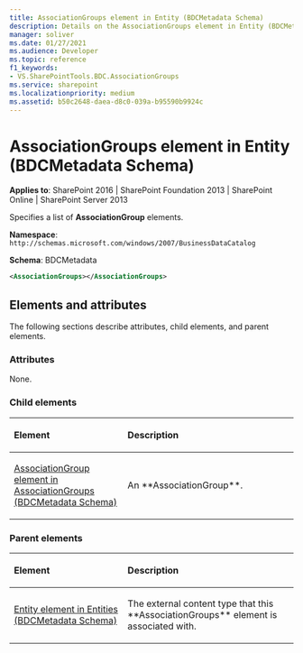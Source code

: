 ```yaml
---
title: AssociationGroups element in Entity (BDCMetadata Schema)
description: Details on the AssociationGroups element in Entity (BDCMetadata Schema)
manager: soliver
ms.date: 01/27/2021
ms.audience: Developer
ms.topic: reference
f1_keywords:
- VS.SharePointTools.BDC.AssociationGroups
ms.service: sharepoint
ms.localizationpriority: medium
ms.assetid: b50c2648-daea-d8c0-039a-b95590b9924c
---
```


# AssociationGroups element in Entity (BDCMetadata Schema)

**Applies to**: SharePoint 2016 | SharePoint Foundation 2013 | SharePoint Online | SharePoint Server 2013

Specifies a list of **AssociationGroup** elements.

**Namespace**: `http://schemas.microsoft.com/windows/2007/BusinessDataCatalog`

**Schema**: BDCMetadata

```XML
<AssociationGroups></AssociationGroups>
```

## Elements and attributes

The following sections describe attributes, child elements, and parent elements.

### Attributes

None.

### Child elements

<table>
<colgroup>
<col width="40%" />
<col width="60%" />
</colgroup>
<thead>
<tr class="header">
<th align="left"><p>Element</p></th>
<th align="left"><p>Description</p></th>
</tr>
</thead>
<tbody>
<tr class="odd">
<td align="left"><p><span sdata="link"><a href="associationgroup-element-in-associationgroups-bdcmetadata-schema.md">AssociationGroup element in AssociationGroups (BDCMetadata Schema)</a></span></p></td>
<td align="left"><p>An **AssociationGroup**.</p></td>
</tr>
</tbody>
</table>

### Parent elements

<table>
<colgroup>
<col width="40%" />
<col width="60%" />
</colgroup>
<thead>
<tr class="header">
<th align="left"><p>Element</p></th>
<th align="left"><p>Description</p></th>
</tr>
</thead>
<tbody>
<tr class="odd">
<td align="left"><p><span sdata="link"><a href="entity-element-in-entities-bdcmetadata-schema.md">Entity element in Entities (BDCMetadata Schema)</a></span></p></td>
<td align="left"><p>The external content type that this **AssociationGroups** element is associated with.</p></td>
</tr>
</tbody>
</table>








